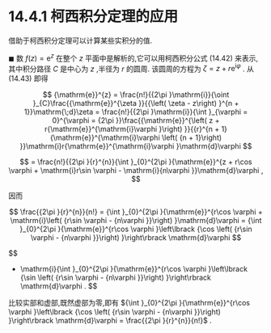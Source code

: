 # 14.4.1 柯西积分定理的应用

借助于柯西积分定理可以计算某些实积分的值.

$\blacksquare$ 数 $f\left( z\right)  = {\mathrm{e}}^{z}$ 在整个 $z$ 平面中是解析的,它可以用柯西积分公式 (14.42) 来表示,其中积分路径 $C$ 是中心为 $z$ ,半径为 $r$ 的圆周. 该圆周的方程为 $\zeta  = z + r{\mathrm{e}}^{\mathrm{i}\varphi }$ . 从 (14.43) 即得

$$
{\mathrm{e}}^{z} = \frac{n!}{{2\pi }\mathrm{i}}{\oint }_{C}\frac{{\mathrm{e}}^{\zeta }}{{\left( \zeta  - z\right) }^{n + 1}}\mathrm{\;d}\zeta  = \frac{n!}{{2\pi }\mathrm{i}}{\int }_{\varphi  = 0}^{\varphi  = {2\pi }}\frac{{\mathrm{e}}^{\left( z + r{\mathrm{e}}^{\mathrm{i}\varphi }\right) }}{{r}^{n + 1}{\mathrm{e}}^{\mathrm{i}\varphi \left( {n + 1}\right) }}\mathrm{i}r{\mathrm{e}}^{\mathrm{i}\varphi }\mathrm{d}\varphi
$$

$$
= \frac{n!}{{2\pi }{r}^{n}}{\int }_{0}^{2\pi }{\mathrm{e}}^{z + r\cos \varphi  + \mathrm{i}r\sin \varphi  - \mathrm{i}{n\varphi }}\mathrm{d}\varphi ,
$$

因而

$$
\frac{{2\pi }{r}^{n}}{n!} = {\int }_{0}^{2\pi }{\mathrm{e}}^{r\cos \varphi  + \mathrm{i}\left( {r\sin \varphi  - {n\varphi }}\right) }\mathrm{d}\varphi  = {\int }_{0}^{2\pi }{\mathrm{e}}^{r\cos \varphi }\left\lbrack  {\cos \left( {r\sin \varphi  - {n\varphi }}\right) }\right\rbrack  \mathrm{d}\varphi
$$

$$
+ \mathrm{i}{\int }_{0}^{2\pi }{\mathrm{e}}^{r\cos \varphi }\left\lbrack  {\sin \left( {r\sin \varphi  - {n\varphi }}\right) }\right\rbrack  \mathrm{d}\varphi .
$$

比较实部和虚部,既然虚部为零,即有 ${\int }_{0}^{2\pi }{\mathrm{e}}^{r\cos \varphi }\left\lbrack  {\cos \left( {r\sin \varphi  - {n\varphi }}\right) }\right\rbrack  \mathrm{d}\varphi  = \frac{{2\pi }{r}^{n}}{n!}$ .

